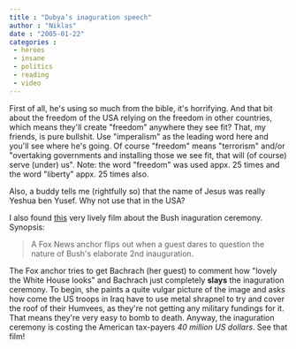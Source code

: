 ```yaml
---
title : "Dubya’s inaguration speech"
author : "Niklas"
date : "2005-01-22"
categories : 
 - heroes
 - insane
 - politics
 - reading
 - video
---
```


First of all, he's using so much from the bible, it's horrifying. And that bit about the freedom of the USA relying on the freedom in other countries, which means they'll create "freedom" anywhere they see fit? That, my friends, is pure bullshit. Use "imperalism" as the leading word here and you'll see where he's going. Of course "freedom" means "terrorism" and/or "overtaking governments and installing those we see fit, that will (of course) serve (under) us". Note: the word "freedom" was used appx. 25 times and the word "liberty" appx. 25 times also.

Also, a buddy tells me (rightfully so) that the name of Jesus was really Yeshua ben Yusef. Why not use that in the USA?

I also found [this](http://www.ifilm.com/ifilmdetail/2663486) very lively film about the Bush inaguration ceremony. Synopsis:

> A Fox News anchor flips out when a guest dares to question the nature of Bush's elaborate 2nd inauguration.

The Fox anchor tries to get Bachrach (her guest) to comment how "lovely the White House looks" and Bachrach just completely **slays** the inaguration ceremony. To begin, she paints a quite vulgar picture of the image and asks how come the US troops in Iraq have to use metal shrapnel to try and cover the roof of their Humvees, as they're not getting any military fundings for it. That means they're very easy to bomb to death. Anyway, the inaguration ceremony is costing the American tax-payers _40 million US dollars_. See that film!

